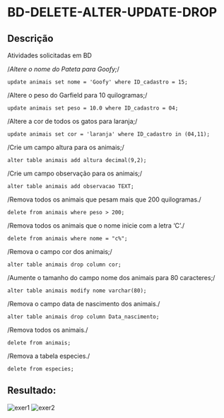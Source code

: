 # BD-DELETE-ALTER-UPDATE-DROP
## Descrição
Atividades solicitadas em BD

/*Altere o nome do Pateta para Goofy;*/ 

```update animais set nome = 'Goofy' where ID_cadastro = 15;```

/Altere o peso do Garfield para 10 quilogramas;/

```update animais set peso = 10.0 where ID_cadastro = 04;```

/Altere a cor de todos os gatos para laranja;/

```update animais set cor = 'laranja' where ID_cadastro in (04,11);```

/Crie um campo altura para os animais;/

```alter table animais add altura decimal(9,2);```

/Crie um campo observação para os animais;/

```alter table animais add observacao TEXT;```

/Remova todos os animais que pesam mais que 200 quilogramas./

```delete from animais where peso > 200;```

/Remova todos os animais que o nome inicie com a letra ‘C’./

```delete from animais where nome = "c%";```

/Remova o campo cor dos animais;/

```alter table animais drop column cor;```

/Aumente o tamanho do campo nome dos animais para 80 caracteres;/

```alter table animais modify nome varchar(80);```

/Remova o campo data de nascimento dos animais./

```alter table animais drop column Data_nascimento;```

/Remova todos os animais./

```delete from animais;```

/Remova a tabela especies./

```delete from especies;```

## Resultado:
![exer1](https://github.com/Ig0rFA/BD-DELETE-ALTER-UPDATE-DROP/blob/main/Print1.png)
![exer2](https://github.com/Ig0rFA/BD-DELETE-ALTER-UPDATE-DROP/blob/main/Print2.png)


